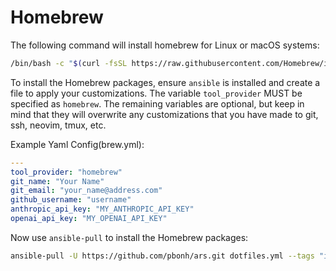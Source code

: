 # Homebrew

The following command will install homebrew for Linux or macOS systems:

```bash
/bin/bash -c "$(curl -fsSL https://raw.githubusercontent.com/Homebrew/install/HEAD/install.sh)"
```

To install the Homebrew packages, ensure `ansible` is installed and create a file to apply your
customizations. The variable `tool_provider` MUST be specified as `homebrew`. The remaining variables
are optional, but keep in mind that they will overwrite any customizations that you have made to
git, ssh, neovim, tmux, etc.

Example Yaml Config(brew.yml):
```yaml
---
tool_provider: "homebrew"
git_name: "Your Name"
git_email: "your_name@address.com"
github_username: "username"
anthropic_api_key: "MY_ANTHROPIC_API_KEY"
openai_api_key: "MY_OPENAI_API_KEY"
```

Now use `ansible-pull` to install the Homebrew packages:

```bash
ansible-pull -U https://github.com/pbonh/ars.git dotfiles.yml --tags "install" -e "@brew.yml"
```
